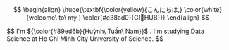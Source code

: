 $$
\begin{align}
\huge{\textbf{\color{yellow}{こんにちは,} \color{white}{welcome\ to\ my } \color{#e38ad0}{GI🐥HUB}}}
\end{align}
$$

$$
I'm
${\color{#89ed6b}{Huỳnh\ Tuấn\ Nam}}$
. I'm studying Data Science at Ho Chi Minh City University of Science.
$$
